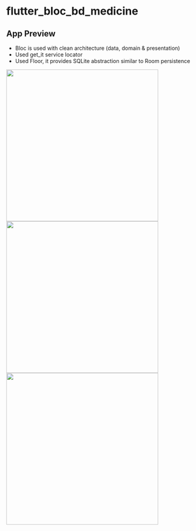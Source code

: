 # flutter_bloc_bd_medicine 

## App Preview

- Bloc is used with clean architecture (data, domain & presentation)
- Used get_it service locator
- Used Floor, it provides SQLite abstraction similar to Room persistence


<div class="row">
  <div class="column">
<img src="https://github.com/mirmahfuz99/flutter_bloc_bd_medicine/assets/20367660/231c8917-6ef1-44ca-9d79-b3d7f205e131" height="400"/>
<img src="https://github.com/mirmahfuz99/flutter_bloc_bd_medicine/assets/20367660/97ba49e5-0b0b-4b63-a3cf-172ad3c3c3ce" height="400"/>
<img src="https://github.com/mirmahfuz99/flutter_bloc_bd_medicine/assets/20367660/14d548a7-c774-4b08-b556-e96869a80b56" height="400"/>
   </div>
</div>